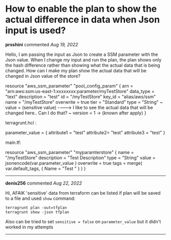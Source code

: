 # How to enable the plan to show the actual difference in data when Json input is used?

**prsshini** commented *Aug 19, 2022*

Hello,
I am passing the input as Json to create a SSM parameter with the Json value. When I change my input and run the plan, the plan shows only the hash difference rather than showing what the actual data that is being changed. How can I make my plan show the actual data that will be changed in Json value of the store?


resource "aws_ssm_parameter" "pool_config_param" {
        arn         = "arn:aws:ssm:us-east-1:xxxxxxxx:parameter/myTestStore"
        data_type   = "text"
        description = "test"
        id          = "/myTestStore"
        key_id      = "alias/aws/ssm"
        name        = "/myTestStore"
        overwrite   = true
        tier        = "Standard"
        type        = "String"
      ~ value       = (sensitive value)  ----> I like to see the actual data that will be changed here.. Can I do that?
      ~ version     = 1 -> (known after apply)
    }

terragrunt.hcl :

parameter_value = {
    attribute1           = "test"
    attribute2= "test"
    attribute3   = "test"
  }

main.tf:

resource "aws_ssm_parameter" "myparamterstore" {
  name        = "/myTestStore"
  description = "Test Description"
  type        = "String"
  value       = jsonencode(var.parameter_value )
  overwrite   = true
   tags = merge(
    var.default_tags,
    {
      Name = "Test "
    }
  )
}
<br />
***


**denis256** commented *Aug 22, 2022*

Hi,
AFAIK 'sensitive' data from terraform can be listed if plan will be saved to a file and used `show` command:

```
terragrunt plan -out=tfplan
terragrunt show -json tfplan
```

Also can be tried to set `sensitive = false` on `parameter_value` but it didn't worked in my attempts





***


